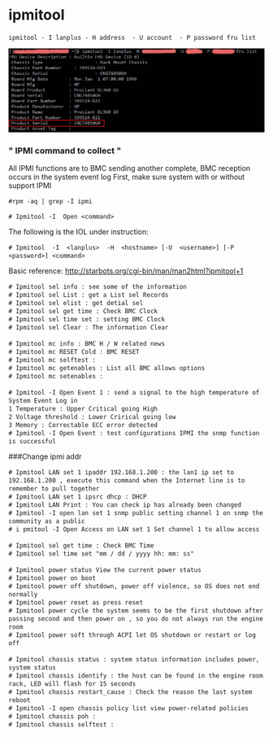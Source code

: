 # ipmitool

```
ipmitool - I lanplus - H address  - U account  - P password fru list
```

![](20130109201441_76203.jpg)


### " IPMI command to collect " 
All IPMI functions are to BMC sending another complete, BMC reception occurs in the system event log
First, make sure system with or without support IPMI 
```
#rpm -aq | grep -I ipmi
```
 
```
# Ipmitool -I  Open <command>
```

The following is the IOL under instruction:
```
# Ipmitool  -I  <lanplus>  -H  <hostname> [-U  <username>] [-P  <password>] <command>
```

Basic reference: http://starbots.org/cgi-bin/man/man2html?ipmitool+1

```
# Ipmitool sel info : see some of the information
# Ipmitool sel List : get a List sel Records
# Ipmitool sel elist : get detial sel
# Ipmitool sel get time : Check BMC Clock
# Ipmitool sel time set : setting BMC Clock
# Ipmitool sel Clear : The information Clear
 
# Ipmitool mc info : BMC H / W related news
# Ipmitool mc RESET Cold : BMC RESET
# Ipmitool mc selftest :
# Ipmitool mc getenables : List all BMC allows options
# Ipmitool mc setenables :

# Ipmitool -I Open Event 1 : send a signal to the high temperature of System Event Log in
1 Temperature : Upper Critical going High
2 Voltage threshold : Lower Crirical going low
3 Memory : Correctable ECC error detected
# Ipmitool -I Open Event : test configurations IPMI the snmp function is successful
```

###Change ipmi addr
```
# Ipmitool LAN set 1 ipaddr 192.168.1.200 : the lan1 ip set to 192.168.1.200 , execute this command when the Internet line is to remember to pull together
# Ipmitool LAN set 1 ipsrc dhcp : DHCP
# Ipmitool LAN Print : You can check ip has already been changed
# Ipmitool -I open lan set 1 snmp public setting channel 1 on snmp the community as a public 
# i pmitool -I Open Access on LAN set 1 Set channel 1 to allow access
 
# Ipmitool sel get time : Check BMC Time
# Ipmitool sel time set "mm / dd / yyyy hh: mm: ss"
 
# Ipmitool power status View the current power status
# Ipmitool power on boot
# Ipmitool power off shutdown, power off violence, so OS does not end normally
# Ipmitool power reset as press reset
# Ipmitool power cycle the system seems to be the first shutdown after passing second and then power on , so you do not always run the engine room
# Ipmitool power soft through ACPI let OS shutdown or restart or log off
 
# Ipmitool chassis status : system status information includes power, system status
# Ipmitool chassis identify : the host can be found in the engine room rack, LED will flash for 15 seconds
# Ipmitool chassis restart_cause : Check the reason the last system reboot
# Ipmitool -I open chassis policy list view power-related policies
# Ipmitool chassis poh :
# Ipmitool chassis selftest :
```
